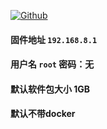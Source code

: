 [![Github](https://img.shields.io/badge/Release文件可在国内加速站下载-FC7C0D?logo=github&logoColor=fff&labelColor=000&style=for-the-badge)](https://ghp.607188.xyz/) 
#### 固件地址 `192.168.8.1`
#### 用户名 `root` 密码：无
#### 默认软件包大小 1GB 
#### 默认不带docker
